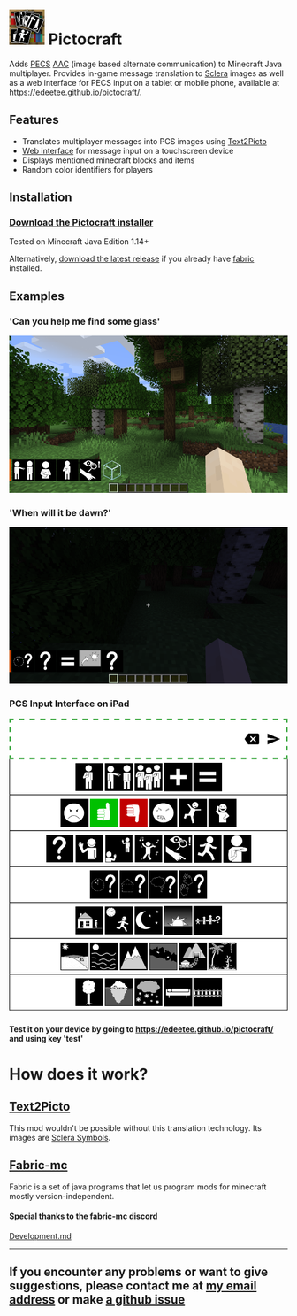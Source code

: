 # ![logo](https://github.com/edeetee/pictocraft/raw/master/src/main/resources/assets/modid/icon.png) Pictocraft

Adds [PECS](https://en.wikipedia.org/wiki/Picture_exchange_communication_system) [AAC](https://en.wikipedia.org/wiki/Augmentative_and_alternative_communication) (image based alternate communication) to Minecraft Java multiplayer. Provides in-game message translation to [Sclera](https://sclera.be/en/vzw/home) images as well as a web interface for PECS input on a tablet or mobile phone, available at https://edeetee.github.io/pictocraft/.

## Features
- Translates multiplayer messages into PCS images using [Text2Picto](http://picto.ccl.kuleuven.be/index.php)
- [Web interface](https://edeetee.github.io/pictocraft/) for message input on a touchscreen device
- Displays mentioned minecraft blocks and items
- Random color identifiers for players

## Installation

### [Download the Pictocraft installer](https://github.com/edeetee/pictocraft-installer/blob/master/README.md)

Tested on Minecraft Java Edition 1.14+

Alternatively, [download the latest release](https://github.com/edeetee/pictocraft/releases) if you already have [fabric](https://fabricmc.net/) installed.

## Examples
### 'Can you help me find some glass'
![translation example 1](https://github.com/edeetee/pictocraft/raw/master/images/2019-06-13_17.53.45.png)
### 'When will it be dawn?'
![translation example 2](https://github.com/edeetee/pictocraft/raw/master/images/2019-06-13_17.57.58.png)
### PCS Input Interface on iPad
![PCS example](https://github.com/edeetee/pictocraft/raw/master/images/inputScreenshot.png)
#### Test it on your device by going to https://edeetee.github.io/pictocraft/ and using key 'test'

# How does it work?
## [Text2Picto](http://picto.ccl.kuleuven.be/index.php)
This mod wouldn't be possible without this translation technology. Its images are [Sclera Symbols](https://sclera.be/en/vzw/home).
## [Fabric-mc](https://fabricmc.net/)
Fabric is a set of java programs that let us program mods for minecraft mostly version-independent.

#### Special thanks to the fabric-mc discord
[Development.md](DEVELOPMENT.md)

---

## If you encounter any problems or want to give suggestions, please contact me at [my email address](mailto:edeetee@gmail.com) or make [a github issue](https://github.com/edeetee/pictocraft/issues)
